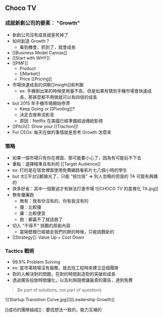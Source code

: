 
## Choco TV
### 成就新創公司的要素： "Growth"
 - 新創公司沒有成長就是死掉了
 - 如何創造 Growth？
	 - 看到機會，抓到了，就會成長
 - [[Business Model Canvas]]
 - [[Start with WHY]]
 - [[PMF]]
	 - Product
	 - [[Market]]
	 - Price [[Pricing]]
 - 市場快速成長的洞察[[Insight]]和判斷
	 - ex: 手機剛出來的時候使用量不高，但是如果有猜到手機市場會快速成長，那甚麼都不用做就可以有四倍的成長
 - but 2015 年手機市場開始停滯
	 - Keep Going or [[Pivoting]]?
	 - 決定去做串流影音
	 - 原因：Netflix 在美國已經準備超過傳統影視
 - [[Pitch]]: Show your [[Traction]]!
 - For CEOs: 每天在做的事情就是思考 Growth 怎麼來
### 策略

- 如果一個市場只有你在裡面，那可能要小心了，因為有可能玩不下去
- 重點：選擇精準且有利的 [[Target Audience]]
- ex: 打的是在宿舍裡面使用免費網路看影片七八個小時的學生
- but 大[[平台]]都搶光了，只能 "撿垃圾" => 別人忽略的但我的 TA 可能有興趣的
- 快多好省：其中一個要過才有辦法打進市場
	![[CHOCO TV 的差異化 TA.jpg]]
- 無有優廉跑
	- 無有：我有你沒有的、你有我沒有的
	- 優：比較優
	- 廉：比較便宜
	- 跑：都贏不了就該跑了
- 切入 "不得不" 挑戰的原創內容
	- 當隔壁棚已經搶走我們的餅的時候，只能挑戰新的
- [[Strategy]]: Value Up + Cost Down

### Tactics 戰術

- 99.9% Problem Solving
- ex: 當市場現場沒有服務，就去找工程時來建立這個團隊
- 對的人解決對的問題，在對的時間創造對的突破和成長
- 透過廣告投放時間優化，以及利用競標讓最貴的廣告，達到免費

> Be part of solutions, not part of questions

![[Startup Transition Curve.jpg]][[Leadership Growth]]

[[成功的團隊組成]]：要找想法一致的，能力互補的 